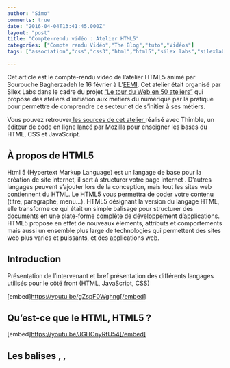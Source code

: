 ```yaml
---
author: "Simo"
comments: true
date: "2016-04-04T13:41:45.000Z"
layout: "post"
title: "Compte-rendu vidéo : Atelier HTML5"
categories: ["Compte rendu Vidéo","The Blog","tuto","Vidéos"]
tags: ["association","css","css3","html","html5","silex labs","silexlabs","Sourouche Bagherzadeh","tuto","video","webdev","website"]

---
```

Cet article est le compte-rendu vidéo de l’atelier HTML5 animé par Sourouche Bagherzadeh le 16 février à L’[EEMI](http://www.eemi.com/fr). Cet atelier était organisé par Silex Labs dans le cadre du projet [“Le tour du Web en 50 ateliers”](http://www.silexlabs.org/le-tour-du-web-en-50-ateliers-2/) qui propose des ateliers d’initiation aux métiers du numérique par la pratique pour permettre de comprendre ce secteur et de s’initier à ses métiers.

Vous pouvez retrouver[ les sources de cet atelier ](https://d157rqmxrxj6ey.cloudfront.net/zuruk/33409/)réalisé avec Thimble, un éditeur de code en ligne lancé par Mozilla pour enseigner les bases du HTML, CSS et JavaScript.


## **À propos de HTML5**


Html 5 (Hypertext Markup Language) est un langage de base pour la création de site internet, il sert à structurer votre page internet . D’autres langages peuvent s’ajouter lors de la conception, mais tout les sites web contiennent du HTML. Le HTML5 vous permettra de coder votre contenu (titre, paragraphe, menu…). HTML5 désignant la version du langage HTML, elle transforme ce qui était un simple balisage pour structurer des documents en une plate-forme complète de développement d’applications. HTML5 propose en effet de nouveaux éléments, attributs et comportements mais aussi un ensemble plus large de technologies qui permettent des sites web plus variés et puissants, et des applications web.




## **Introduction**


Présentation de l’intervenant et bref présentation des différents langages utilisés pour le côté front (HTML, JavaScript, CSS)

[embed]https://youtu.be/gZspF0Wghng[/embed]


##




##




## **Qu’est-ce que le HTML, HTML5 ?**


[embed]https://youtu.be/JGHOnyRfU54[/embed]




##




## **Les balises <html>, <head>, <title>, <link>**


On partira d’un projet vierge sur [Mozilla Thimble](https://thimble.mozilla.org), qui est un éditeur de code en ligne.

On verra dans cette vidéo qu’est ce qu’un fichier html, à quoi correspond le fichier index.html et qu’est ce qu’une balise ? On verra les balises <html>, <head>, <title>, <link>.

Un document HTML est lié à une feuille de style css, on établiera le lien vers cette feuille de style avec la balise link.

[embed]https://youtu.be/7iQRrJgHycM[/embed]




##




## **Structure du document HTML ****avec les balises <header>, <body>, <main>, <footer> et insertion d’une image**


Dans cette vidéo on commencera la structure de notre document HTML avec les balises <header>, <body>, <main>, <footer>. Puis on verra comment on insère une image avec la balise <img> et comment la redimensionner.

( description des balises html, head, title, main, footer)

[embed]https://youtu.be/95dK2H4tO4k[/embed]




##




## **Création d’une deuxième page et de la navigation**


Dans cette partie, on créera une deuxième page contact.html avec son lien.

Ici on découvrira les balises navigation <nav> et ancre <a>

[embed]https://youtu.be/ruNVsjORm8A[/embed]






## **Les balises titres <h1>, <h2>, <h3>...**


Ici on verra les balises titres “heading1” <h1> et “heading2” < h2> qui définissent l’importance (elles vont jusqu’à h6)

[embed]https://youtu.be/bYttv-QAXIQ[/embed]




##




## **Les listes avec les balises <ul>, <ol>, <li>**


Ici on verra comment faire des listes : les “bullet point” avec la balise <ul>, et les listes numérotées avec la balise <ol>.

[embed]https://youtu.be/HzV78uQf5Rw[/embed]




##




## **Balises <footer>, <small>, <adress>**


Dans cette vidéo on verra le pied de page avec la balise <footer>, la balise <small>, <adress>

[embed]https://youtu.be/sMqA0oj48vQ[/embed]




### **Le tour du Web en 50 ateliers**


Cet atelier entre dans le cadre du projet[ “Le tour du Web en 50 ateliers”](https://www.silexlabs.org/le-tour-du-web-en-50-ateliers-2/) qui propose des ateliers d’initiation aux métiers du numérique par la pratique pour permettre aux personnes défavorisées face à l’accès au numérique, de comprendre ce secteur et de s’initier à ses métiers.

![tour-du-web-carre-avr-2016.svg](https://www.silexlabs.org/wp-content/uploads/2016/04/tour-du-web-carre-avr-2016.svg_-1.png)


## **Intervenant**


![tof-sourouche](https://www.silexlabs.org/wp-content/uploads/2014/10/tof-sourouche.jpg)

Cet atelier était animé par Sourouche Bagherzadeh, Web designer et développeur front freelance spécialisé dans la création de sites internet tous domaines.

[Site internet](http://www.sb-developpeur.com/)

[LinkedIn](https://www.linkedin.com/company/sourouche-bagherzadeh)


## [Photos de l'atelier](https://www.flickr.com/photos/120854033@N02/albums/72157662447665303)




## ![html-fev-2016-cr-video-carre.svg](https://www.silexlabs.org/wp-content/uploads/2016/04/html-fev-2016-cr-video-carre.svg_.png)


